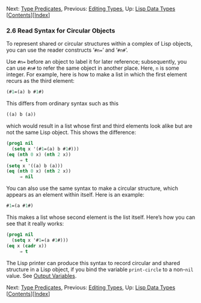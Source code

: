 

Next: [Type Predicates](Type-Predicates.html), Previous: [Editing Types](Editing-Types.html), Up: [Lisp Data Types](Lisp-Data-Types.html)   \[[Contents](index.html#SEC_Contents "Table of contents")]\[[Index](Index.html "Index")]

### 2.6 Read Syntax for Circular Objects

To represent shared or circular structures within a complex of Lisp objects, you can use the reader constructs ‘`#n=`’ and ‘`#n#`’.

Use `#n=` before an object to label it for later reference; subsequently, you can use `#n#` to refer the same object in another place. Here, `n` is some integer. For example, here is how to make a list in which the first element recurs as the third element:

```lisp
(#1=(a) b #1#)
```

This differs from ordinary syntax such as this

```lisp
((a) b (a))
```

which would result in a list whose first and third elements look alike but are not the same Lisp object. This shows the difference:

```lisp
(prog1 nil
  (setq x '(#1=(a) b #1#)))
(eq (nth 0 x) (nth 2 x))
     ⇒ t
(setq x '((a) b (a)))
(eq (nth 0 x) (nth 2 x))
     ⇒ nil
```

You can also use the same syntax to make a circular structure, which appears as an element within itself. Here is an example:

```lisp
#1=(a #1#)
```

This makes a list whose second element is the list itself. Here’s how you can see that it really works:

```lisp
(prog1 nil
  (setq x '#1=(a #1#)))
(eq x (cadr x))
     ⇒ t
```

The Lisp printer can produce this syntax to record circular and shared structure in a Lisp object, if you bind the variable `print-circle` to a non-`nil` value. See [Output Variables](Output-Variables.html).

Next: [Type Predicates](Type-Predicates.html), Previous: [Editing Types](Editing-Types.html), Up: [Lisp Data Types](Lisp-Data-Types.html)   \[[Contents](index.html#SEC_Contents "Table of contents")]\[[Index](Index.html "Index")]
